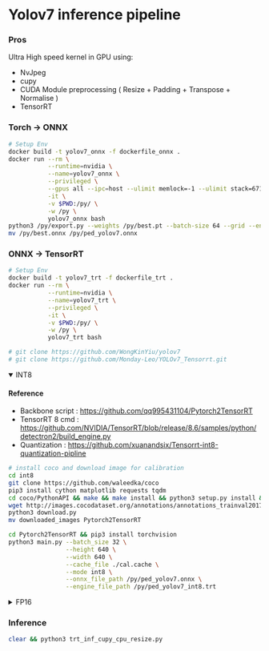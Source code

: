 # Yolov7 inference pipeline
### Pros
Ultra High speed kernel in GPU using:
 - NvJpeg
 - cupy
 - CUDA Module preprocessing ( Resize + Padding + Transpose + Normalise )
 - TensorRT


### Torch -> ONNX
```bash
# Setup Env
docker build -t yolov7_onnx -f dockerfile_onnx .
docker run --rm \
           --runtime=nvidia \
           --name=yolov7_onnx \
           --privileged \
           --gpus all --ipc=host --ulimit memlock=-1 --ulimit stack=67108864 \
           -it \
           -v $PWD:/py/ \
           -w /py \
           yolov7_onnx bash
python3 /py/export.py --weights /py/best.pt --batch-size 64 --grid --end2end --simplify --topk-all 100 --iou-thres 0.45 --conf-thres 0.25 --img-size 640 640
mv /py/best.onnx /py/ped_yolov7.onnx
```

### ONNX -> TensorRT

```bash
# Setup Env
docker build -t yolov7_trt -f dockerfile_trt .
docker run --rm \
           --runtime=nvidia \
           --name=yolov7_trt \
           --privileged \
           -it \
           -v $PWD:/py/ \
           -w /py \
           yolov7_trt bash

# git clone https://github.com/WongKinYiu/yolov7
# git clone https://github.com/Monday-Leo/YOLOv7_Tensorrt.git
```

<details open><summary> INT8 </summary>

#### Reference

- Backbone script : https://github.com/qq995431104/Pytorch2TensorRT
- TensorRT 8 cmd : https://github.com/NVIDIA/TensorRT/blob/release/8.6/samples/python/detectron2/build_engine.py
- Quantization   : https://github.com/xuanandsix/Tensorrt-int8-quantization-pipline

```bash
# install coco and download image for calibration
cd int8
git clone https://github.com/waleedka/coco
pip3 install cython matplotlib requests tqdm
cd coco/PythonAPI && make && make install && python3 setup.py install && cd - 
wget http://images.cocodataset.org/annotations/annotations_trainval2017.zip && unzip annotations_trainval2017.zip
python3 download.py
mv downloaded_images Pytorch2TensorRT
```
```bash
cd Pytorch2TensorRT && pip3 install torchvision
python3 main.py --batch_size 32 \
                --height 640 \
                --width 640 \
                --cache_file ./cal.cache \
                --mode int8 \
                --onnx_file_path /py/ped_yolov7.onnx \
                --engine_file_path /py/ped_yolov7_int8.trt
```
</details>

<details><summary> FP16 </summary>

```bash
trtexec --onnx=/py/ped_yolov7.onnx \
        --saveEngine=/py/ped_yolov7_fp16.trt \
        --fp16 --explicitBatch --dumpOutput \
        --memPoolSize=workspace:8192

```
</details>

### Inference

```bash
clear && python3 trt_inf_cupy_cpu_resize.py
```